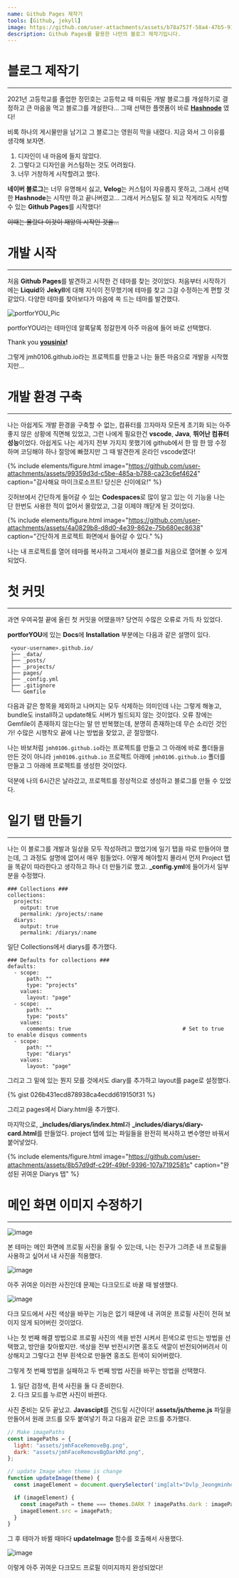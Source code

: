 ```yaml
---
name: Github Pages 제작기
tools: [Github, jekyll]
image: https://github.com/user-attachments/assets/b78a757f-58a4-47b5-9105-10e0fee9e5bc
description: Github Pages를 활용한 나만의 블로그 제작기입니다.
---
```



#  블로그 제작기
---

2021년 고등학교를 졸업한 정민호는 고등학교 때 미뤄둔 개발 블로그를 개설하기로 결정하고 큰 마음을 먹고 블로그를 개설한다... 그때 선택한 플랫폼이 바로 **[Hashnode](https://hashnode.com/)** 였다!

비록 하나의 게시물만을 남기고 그 블로그는 영원히 막을 내렸다. 지금 와서 그 이유를 생각해 보자면.

1. 디자인이 내 마음에 들지 않았다.
2. 그렇다고 디자인을 커스텀하는 것도 어려웠다.
3. 너무 거창하게 시작할려고 했다.

**네이버 블로그**는 너무 유명해서 싫고, **Velog**는 커스텀이 자유롭지 못하고, 그래서 선택한 **Hashnode**는 시작만 하고 끝나버렸고... 그래서 커스텀도 잘 되고 작게라도 시작할 수 있는 **Github Pages**를 시작했다! 

~~이때는 몰랐다 이것이 재앙의 시작인 것을...~~

# 개발 시작
---
처음 **Github Pages**를 발견하고 시작한 건 테마를 찾는 것이었다. 처음부터 시작하기에는 **Liquid**와 **Jekyll**에 대해 지식이 전무했기에 테마를 찾고 그걸 수정하는게 편할 것 같았다. 다양한 테마를 찾아보다가 마음에 쏙 드는 테마를 발견했다.

![portforYOU_Pic](https://github.com/yousinix/portfolYOU/raw/master/screenshot.gif)

portforYOU라는 테마인데 알록달록 정갈한게 아주 마음에 들어 바로 선택했다. 

Thank you **[yousinix](https://github.com/yousinix)!**

그렇게 jmh0106.github.io라는 프로젝트를 만들고 나는 들뜬 마음으로 개발을 시작했지만...

# 개발 환경 구축
---
나는 아쉽게도 개발 환경을 구축할 수 없는, 컴퓨터를 끄자마자 모든게 초기화 되는 아주 좋지 않은 상황에 직면해 있었고, 그런 나에게 필요한건 **vscode**, **Java**, **뛰어난 컴퓨터 성능**이었다. 아쉽게도 나는 세가지 전부 가지지 못했기에 github에서 한 땀 한 땀 수정하며 코딩해야 하나 절망에 빠졌지만 그 때 발견한게 온라인 vscode였다!

{% include elements/figure.html image="https://github.com/user-attachments/assets/99359d3d-c5be-485a-b788-ca23c6ef4624" caption="감사해요 마이크로소프트! 당신은 신이에요!" %}

깃허브에서 간단하게 들어갈 수 있는 **Codespaces**로 많이 알고 있는 이 기능을 나는 단 한번도 사용한 적이 없어서 몰랐었고, 그걸 이제야 깨닫게 된 것이었다.

{% include elements/figure.html image="https://github.com/user-attachments/assets/4a0829b8-d8d0-4e39-862e-75b680ec8638" caption="간단하게 프로젝트 화면에서 들어갈 수 있다." %}

나는 내 프로젝트를 열어 테마를 복사하고 그제서야 블로그를 처음으로 열어볼 수 있게 되었다.

# 첫 커밋
---
과연 우여곡절 끝에 올린 첫 커밋을 어땠을까? 당연히 수많은 오류로 가득 차 있었다.

**portforYOU**에 있는 **Docs**에 **Installation** 부분에는 다음과 같은 설명이 있다.

```tree
 <your-username>.github.io/
 ├── _data/
 ├── _posts/
 ├── _projects/
 ├── pages/
 ├── _config.yml
 ├── .gitignore
 └── Gemfile
```

다음과 같은 항목을 제외하고 나머지는 모두 삭제하는 의미인데 나는 그렇게 해놓고, bundle도 install하고 update해도 서버가 빌드되지 않는 것이었다. 오류 창에는 Gemfile이 존재하지 않는다는 말 만 반복했는데, 분명히 존재하는데 무슨 소리인 것인가! 수많은 시행착오 끝에 나는 방법을 찾았고, 곧 절망했다.

나는 바보처럼 ```jmh0106.github.io```라는 프로젝트를 만들고 그 아래에 바로 폴더들을 만든 것이 아니라 ```jmh0106.github.io``` 프로젝트 아래에 ```jmh0106.github.io``` 폴더를 만들고 그 아래에 프로젝트를 생성한 것이었다.

덕분에 나의 6시간은 날라갔고, 프로젝트를 정상적으로 생성하고 블로그를 만들 수 있었다.

# 일기 탭 만들기
---
나는 이 블로그를 개발과 일상을 모두 작성하려고 했었기에 일기 탭을 따로 만들어야 했는데, 그 과정도 설명에 없어서 매우 힘들었다. 어떻게 해야할지 몰라서 먼저 Project 탭을 똑같이 따라한다고 생각하고 하나 더 만들기로 했고. **_config.yml**에 들어가서 일부분을 수정했다.

```
### Collections ###
collections:
  projects:
    output: true
    permalink: /projects/:name
  diarys:
    output: true
    permalink: /diarys/:name
```

일단 Collections에서 diarys를 추가했다.

```
### Defaults for collections ###
defaults:
  - scope:
      path: ""
      type: "projects"
    values:
      layout: "page"
  - scope:
      path: ""
      type: "posts"
    values:
      comments: true                                   # Set to true to enable disqus comments
  - scope:
      path: ""
      type: "diarys"
    values:
      layout: "page"
```

그리고 그 밑에 있는 뭔지 모를 것에서도 diary를 추가하고 layout를 page로 설정했다.

{% gist 026b431ecd878938ca4ecdd619150f31 %}

그리고 pages에서 Diary.html을 추가했다.

마지막으로, **_includes/diarys/index.html**과  **_includes/diarys/diary-card.html**를 만들었다. project 탭에 있는 파일들을 완전히 복사하고 변수명만 바꿔서 붙어넣었다.

{% include elements/figure.html image="https://github.com/user-attachments/assets/8b57d9df-c29f-49bf-9396-107a7192581c" caption="완성된 귀여운 Diarys 탭" %}

# 메인 화면 이미지 수정하기
---
![image](https://github.com/user-attachments/assets/b619f5ce-5d9b-4aaa-92eb-c3bbd0080178)

본 테마는 메인 화면에 프로필 사진을 올릴 수 있는데, 나는 친구가 그려준 내 프로필을 사용하고 싶어서 내 사진을 적용했다. 

![image](https://github.com/user-attachments/assets/ec04087d-15d1-45d8-a599-cc40efdb63f4)

아주 귀여운 이러한 사진인데 문제는 다크모드로 바꿀 때 발생했다. 

![image](https://github.com/user-attachments/assets/60c8362d-db09-4e4d-a7a8-6f043fbcbf5a)

다크 모드에서 사진 색상을 바꾸는 기능은 없기 때문에 내 귀여운 프로필 사진이 전혀 보이지 않게 되어버린 것이었다. 

나는 첫 번째 해결 방법으로 프로필 사진의 색을 반전 시켜서 흰색으로 만드는 방법을 선택했고, 방안을 찾아봤지만. 색상을 전부 반전시키면 홍조도 색깔이 반전되어버려서 이상해지고 그렇다고 전부 흰색으로 만들면 홍조도 흰색이 되어버렸다. 

그렇게 첫 번째 방법을 실패하고 두 번째 방법 사진을 바꾸는 방법을 선택했다.

1. 일단 검정색, 흰색 사진을 둘 다 준비한다.
2. 다크 모드를 누르면 사진이 바뀐다.

사진 준비는 모두 끝났고. **Javascipt**를 건드릴 시간이다! **assets/js/theme.js** 파일을 만들어서 원래 코드를 모두 붙여넣기 하고 다음과 같은 코드를 추가했다.

```js
// Make imagePaths
const imagePaths = {
  light: "assets/jmhFaceRemoveBg.png",
  dark: "assets/jmhFaceRemoveBgDarkMd.png",
};

// update Image when theme is change
function updateImage(theme) {
  const imageElement = document.querySelector('img[alt="Dvlp_Jeongminho"]');  

  if (imageElement) {
    const imagePath = theme === themes.DARK ? imagePaths.dark : imagePaths.light;
    imageElement.src = imagePath;
  }
}
```

그 후 테마가 바뀔 때마다 **updateImage** 함수를 호출해서 사용했다.

![image](https://github.com/user-attachments/assets/c19c21b2-ed2f-4fa9-bd9d-b1a88e05050d)

이렇게 아주 귀여운 다크모드 프로필 이미지까지 완성되었다!
